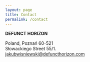 ```yaml
---
layout: page
title: Contact
permalink: /contact
---
```


<strong>DEFUNCT HORIZON</strong>

Poland, Poznań 60-521 <br>
Słowackiego Street 55/1. <br>
<a href="mailto:jakubwisniewski@defuncthorizon.com" target="_blank"><i class="fa fa-envelope" aria-hidden="true"></i> jakubwisniewski@defuncthorizon.com</a>

